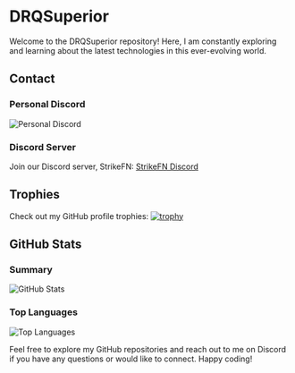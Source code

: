 # DRQSuperior

Welcome to the DRQSuperior repository! Here, I am constantly exploring and learning about the latest technologies in this ever-evolving world.

## Contact

### Personal Discord
![Personal Discord](https://discord.c99.nl/widget/theme-1/1063898834922647583.png)

### Discord Server
Join our Discord server, StrikeFN: [StrikeFN Discord](https://discord.gg/V5K6pTe7dD)

## Trophies
Check out my GitHub profile trophies: [![trophy](https://github-profile-trophy.vercel.app/?username=DRQSuperior&theme=onedark)](https://github.com/ryo-ma/github-profile-trophy)

## GitHub Stats
### Summary
![GitHub Stats](https://github-readme-stats.vercel.app/api?username=DRQSuperior&&show_icon=true&title_color=faa1ff&icon_color=00FFFF&text_color=00FFFF&bg_color=0d1117)

### Top Languages
![Top Languages](https://github-readme-stats.vercel.app/api/top-langs/?username=DRQSuperior&&show_icon=true&title_color=faa1ff&icon_color=00FFFF&text_color=00FFFF&bg_color=0d1117)

Feel free to explore my GitHub repositories and reach out to me on Discord if you have any questions or would like to connect. Happy coding!
